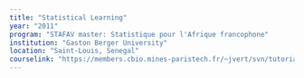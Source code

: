 ```yaml
---
title: "Statistical Learning"
year: "2011"
program: "STAFAV master: Statistique pour l'Afrique francophone"
institution: "Gaston Berger University"
location: "Saint-Louis, Senegal"
courselink: "https://members.cbio.mines-paristech.fr/~jvert/svn/tutorials/course/1102Senegal/"
---
```

